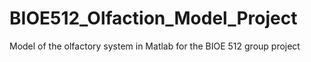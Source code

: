# BIOE512_Olfaction_Model_Project
Model of the olfactory system in Matlab for the BIOE 512 group project
